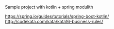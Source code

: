 
Sample project with kotlin + spring modulith


https://spring.io/guides/tutorials/spring-boot-kotlin/
http://codekata.com/kata/kata16-business-rules/